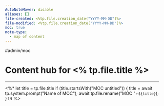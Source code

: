 ```yaml
---
AutoNoteMover: disable
aliases: []
file-created: <%tp.file.creation_date("YYYY-MM-DD")%>
file-modified: <%tp.file.creation_date("YYYY-MM-DD")%>
moc: true
note-type:
  - map of content
---
```


#admin/moc 

# Content hub for <% tp.file.title %>

---

<%*
  let title = tp.file.title
  if (title.startsWith("MOC untitled")) {
	title = await tp.system.prompt("Name of MOC");
	await tp.file.rename("MOC "+`${title}`);
  }
  tR
%>
